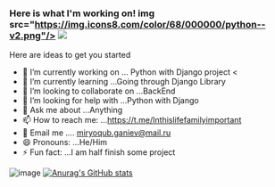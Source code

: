### Here is what I'm working on!                              img src="https://img.icons8.com/color/68/000000/python--v2.png"/>  <img src="https://img.icons8.com/color/68/000000/django.png"/>                      
                                                  
Here are ideas to get you started 

- 🔭 I’m currently working on ... Python with Django project                     <
- 🌱 I’m currently learning ...Going through Django Library
- 👯 I’m looking to collaborate on ...BackEnd                                          
- 🤔 I’m looking for help with ...Python with Django
- 💬 Ask me about ...Anything
- 📫 How to reach me: ...https://t.me/Inthislifefamilyimportant
- 📧 Email me .... miryoqub.ganiev@mail.ru            
- 😄 Pronouns: ...He/Him
- ⚡ Fun fact: ...I am half finish some project     




  

![image](https://user-images.githubusercontent.com/65726839/162174110-76736469-e2f7-4d7f-9f50-b29821ef09e6.png)      [![Anurag's GitHub stats](https://github-readme-stats.vercel.app/api?username=Miryokub)](https://github.com/Miryokub/github-readme-stats)




